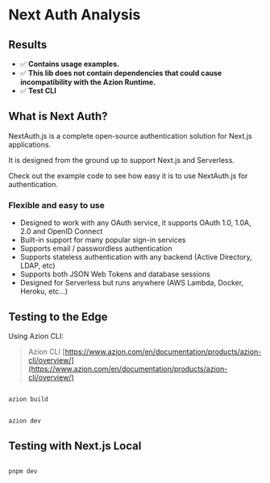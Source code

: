 # Next Auth Analysis

## Results

- ✅ **Contains usage examples.**
- ✅ **This lib does not contain dependencies that could cause incompatibility with the Azion Runtime.**
- ✅ **Test CLI**

## What is Next Auth?

NextAuth.js is a complete open-source authentication solution for Next.js applications.

It is designed from the ground up to support Next.js and Serverless.

Check out the example code to see how easy it is to use NextAuth.js for authentication.

### Flexible and easy to use

- Designed to work with any OAuth service, it supports OAuth 1.0, 1.0A, 2.0 and OpenID Connect
- Built-in support for many popular sign-in services
- Supports email / passwordless authentication
- Supports stateless authentication with any backend (Active Directory, LDAP, etc)
- Supports both JSON Web Tokens and database sessions
- Designed for Serverless but runs anywhere (AWS Lambda, Docker, Heroku, etc…)

## Testing to the Edge

Using Azion CLI:

> Azion CLI [https://www.azion.com/en/documentation/products/azion-cli/overview/](https://www.azion.com/en/documentation/products/azion-cli/overview/)

```bash

azion build

```

```bash

azion dev

```

## Testing with Next.js Local

```bash

pnpm dev

```
